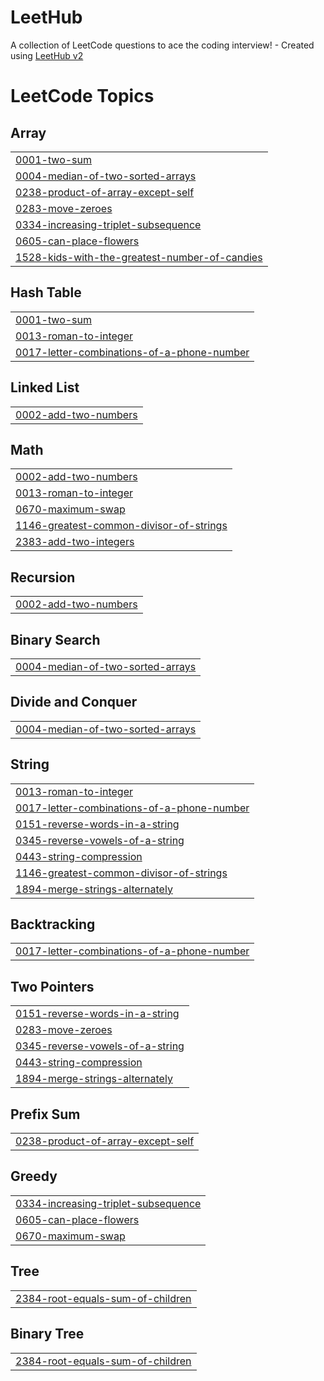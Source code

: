 # LeetHub
A collection of LeetCode questions to ace the coding interview! - Created using [LeetHub v2](https://github.com/arunbhardwaj/LeetHub-2.0)

<!---LeetCode Topics Start-->
# LeetCode Topics
## Array
|  |
| ------- |
| [0001-two-sum](https://github.com/cristianccd/LeetHub/tree/master/0001-two-sum) |
| [0004-median-of-two-sorted-arrays](https://github.com/cristianccd/LeetHub/tree/master/0004-median-of-two-sorted-arrays) |
| [0238-product-of-array-except-self](https://github.com/cristianccd/LeetHub/tree/master/0238-product-of-array-except-self) |
| [0283-move-zeroes](https://github.com/cristianccd/LeetHub/tree/master/0283-move-zeroes) |
| [0334-increasing-triplet-subsequence](https://github.com/cristianccd/LeetHub/tree/master/0334-increasing-triplet-subsequence) |
| [0605-can-place-flowers](https://github.com/cristianccd/LeetHub/tree/master/0605-can-place-flowers) |
| [1528-kids-with-the-greatest-number-of-candies](https://github.com/cristianccd/LeetHub/tree/master/1528-kids-with-the-greatest-number-of-candies) |
## Hash Table
|  |
| ------- |
| [0001-two-sum](https://github.com/cristianccd/LeetHub/tree/master/0001-two-sum) |
| [0013-roman-to-integer](https://github.com/cristianccd/LeetHub/tree/master/0013-roman-to-integer) |
| [0017-letter-combinations-of-a-phone-number](https://github.com/cristianccd/LeetHub/tree/master/0017-letter-combinations-of-a-phone-number) |
## Linked List
|  |
| ------- |
| [0002-add-two-numbers](https://github.com/cristianccd/LeetHub/tree/master/0002-add-two-numbers) |
## Math
|  |
| ------- |
| [0002-add-two-numbers](https://github.com/cristianccd/LeetHub/tree/master/0002-add-two-numbers) |
| [0013-roman-to-integer](https://github.com/cristianccd/LeetHub/tree/master/0013-roman-to-integer) |
| [0670-maximum-swap](https://github.com/cristianccd/LeetHub/tree/master/0670-maximum-swap) |
| [1146-greatest-common-divisor-of-strings](https://github.com/cristianccd/LeetHub/tree/master/1146-greatest-common-divisor-of-strings) |
| [2383-add-two-integers](https://github.com/cristianccd/LeetHub/tree/master/2383-add-two-integers) |
## Recursion
|  |
| ------- |
| [0002-add-two-numbers](https://github.com/cristianccd/LeetHub/tree/master/0002-add-two-numbers) |
## Binary Search
|  |
| ------- |
| [0004-median-of-two-sorted-arrays](https://github.com/cristianccd/LeetHub/tree/master/0004-median-of-two-sorted-arrays) |
## Divide and Conquer
|  |
| ------- |
| [0004-median-of-two-sorted-arrays](https://github.com/cristianccd/LeetHub/tree/master/0004-median-of-two-sorted-arrays) |
## String
|  |
| ------- |
| [0013-roman-to-integer](https://github.com/cristianccd/LeetHub/tree/master/0013-roman-to-integer) |
| [0017-letter-combinations-of-a-phone-number](https://github.com/cristianccd/LeetHub/tree/master/0017-letter-combinations-of-a-phone-number) |
| [0151-reverse-words-in-a-string](https://github.com/cristianccd/LeetHub/tree/master/0151-reverse-words-in-a-string) |
| [0345-reverse-vowels-of-a-string](https://github.com/cristianccd/LeetHub/tree/master/0345-reverse-vowels-of-a-string) |
| [0443-string-compression](https://github.com/cristianccd/LeetHub/tree/master/0443-string-compression) |
| [1146-greatest-common-divisor-of-strings](https://github.com/cristianccd/LeetHub/tree/master/1146-greatest-common-divisor-of-strings) |
| [1894-merge-strings-alternately](https://github.com/cristianccd/LeetHub/tree/master/1894-merge-strings-alternately) |
## Backtracking
|  |
| ------- |
| [0017-letter-combinations-of-a-phone-number](https://github.com/cristianccd/LeetHub/tree/master/0017-letter-combinations-of-a-phone-number) |
## Two Pointers
|  |
| ------- |
| [0151-reverse-words-in-a-string](https://github.com/cristianccd/LeetHub/tree/master/0151-reverse-words-in-a-string) |
| [0283-move-zeroes](https://github.com/cristianccd/LeetHub/tree/master/0283-move-zeroes) |
| [0345-reverse-vowels-of-a-string](https://github.com/cristianccd/LeetHub/tree/master/0345-reverse-vowels-of-a-string) |
| [0443-string-compression](https://github.com/cristianccd/LeetHub/tree/master/0443-string-compression) |
| [1894-merge-strings-alternately](https://github.com/cristianccd/LeetHub/tree/master/1894-merge-strings-alternately) |
## Prefix Sum
|  |
| ------- |
| [0238-product-of-array-except-self](https://github.com/cristianccd/LeetHub/tree/master/0238-product-of-array-except-self) |
## Greedy
|  |
| ------- |
| [0334-increasing-triplet-subsequence](https://github.com/cristianccd/LeetHub/tree/master/0334-increasing-triplet-subsequence) |
| [0605-can-place-flowers](https://github.com/cristianccd/LeetHub/tree/master/0605-can-place-flowers) |
| [0670-maximum-swap](https://github.com/cristianccd/LeetHub/tree/master/0670-maximum-swap) |
## Tree
|  |
| ------- |
| [2384-root-equals-sum-of-children](https://github.com/cristianccd/LeetHub/tree/master/2384-root-equals-sum-of-children) |
## Binary Tree
|  |
| ------- |
| [2384-root-equals-sum-of-children](https://github.com/cristianccd/LeetHub/tree/master/2384-root-equals-sum-of-children) |
<!---LeetCode Topics End-->